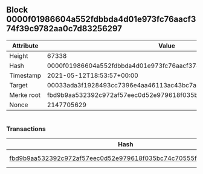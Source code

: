 ## Block 0000f01986604a552fdbbda4d01e973fc76aacf374f39c9782aa0c7d83256297

Attribute | Value
--- | ---
Height | 67338
Hash | 0000f01986604a552fdbbda4d01e973fc76aacf374f39c9782aa0c7d83256297
Timestamp | 2021-05-12T18:53:57+00:00
Target | 00033ada3f1928493cc7396e4aa46113ac43bc7ac52aab5d08e3934913716f64
Merke root | fbd9b9aa532392c972af57eec0d52e979618f035bc74c70555fc5bcbff82bc01
Nonce | 2147705629

```

```

### Transactions

Hash | Amount
--- | ---
[fbd9b9aa532392c972af57eec0d52e979618f035bc74c70555fc5bcbff82bc01](fbd9b9aa532392c972af57eec0d52e979618f035bc74c70555fc5bcbff82bc01.md) | 10.00000000 SKEPTI 
